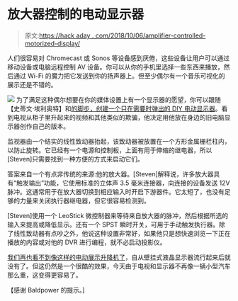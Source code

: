 # 放大器控制的电动显示器

> 原文:[https://hack aday . com/2018/10/06/amplifier-controlled-motorized-display/](https://hackaday.com/2018/10/06/amplifier-controlled-motorized-display/)

人们很容易对 Chromecast 或 Sonos 等设备感到厌倦，这些设备让用户可以通过移动设备或电脑远程控制 AV 设备。你可以从你的手机里选择一些东西来播放，然后通过 Wi-Fi 的魔力把它发送到你的扬声器上。但至少偶尔有一个音乐可视化的展示还是不错的。

[![](../Images/58480801a2158f61bd854d14a3f82bf1.png)](https://hackaday.com/wp-content/uploads/2018/10/screenlift_detail.jpg) 为了满足这种偶尔想要在你的媒体设置上有一个显示器的愿望，你可以跟随【史蒂文·埃利奥特】和[的脚步，创建一个只在需要时弹出的 DIY 电动显示器](https://diyodemag.com/features/motorised_second_screen)。看到电视从柜子里升起来的视频和其他类似的欺骗，他决定用他放在身边的旧电脑显示器创作自己的版本。

监视器由一个结实的线性致动器抬起，该致动器被放置在一个方形金属栅栏柱内，以防止旋转。它已经有一个电源和控制板，上面有用于伸缩的继电器，所以[Steven]只需要找到一种方便的方式来启动它们。

答案来自一个有点非传统的来源:他的放大器。[Steven]解释说，许多放大器具有“触发输出”功能，它使用标准的立体声 3.5 毫米连接器，向连接的设备发送 12V 脉冲。这通常用于在放大器切换到相应输入时开启下游器件。它太短了，也没有足够的力量来关闭执行器继电器，但它很容易检测到。

[Steven]使用一个 LeoStick 微控制器来等待来自放大器的脉冲，然后根据所选的输入来提高或降低显示。还有一个 SPST 瞬时开关，可用于手动触发执行器。除了线性致动器有点吵之外，他说这种设置非常好，如果他只是想快速浏览一下正在播放的内容或对他的 DVR 进行编程，就不必启动投影仪。

[我们再也看不到像这样的电动展示升降机了](https://hackaday.com/2009/05/02/iphone-controlled-tv-lift/)，自从壁挂式液晶显示器流行起来后就没有了。但这仍然是一个很酷的效果，今天由于电视和显示器不再像一辆小型汽车那么重，这变得更容易了。

【感谢 Baldpower 的提示。]
